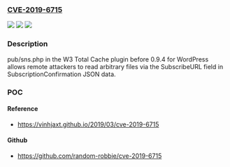 ### [CVE-2019-6715](https://cve.mitre.org/cgi-bin/cvename.cgi?name=CVE-2019-6715)
![](https://img.shields.io/static/v1?label=Product&message=n%2Fa&color=blue)
![](https://img.shields.io/static/v1?label=Version&message=n%2Fa&color=blue)
![](https://img.shields.io/static/v1?label=Vulnerability&message=n%2Fa&color=brighgreen)

### Description

pub/sns.php in the W3 Total Cache plugin before 0.9.4 for WordPress allows remote attackers to read arbitrary files via the SubscribeURL field in SubscriptionConfirmation JSON data.

### POC

#### Reference
- https://vinhjaxt.github.io/2019/03/cve-2019-6715

#### Github
- https://github.com/random-robbie/cve-2019-6715

